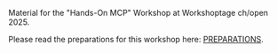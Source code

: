 Material for the "Hands-On MCP" Workshop at Workshoptage ch/open 2025.

Please read the preparations for this workshop here: [PREPARATIONS](./_PREPARATION.md).

